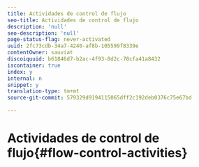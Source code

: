 ```yaml
---
title: Actividades de control de flujo
seo-title: Actividades de control de flujo
description: 'null'
seo-description: 'null'
page-status-flag: never-activated
uuid: 2fc73cdb-34a7-4240-af8b-105599f8339e
contentOwner: sauviat
discoiquuid: b61846d7-b2ac-4f93-8d2c-78cfa41a8432
iscontainer: true
index: y
internal: n
snippet: y
translation-type: tm+mt
source-git-commit: 579329d9194115065dff2c192deb0376c75e67bd

---
```



# Actividades de control de flujo{#flow-control-activities}

